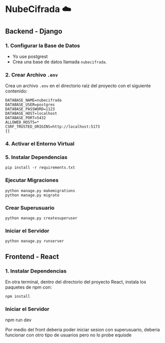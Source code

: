 # NubeCifrada ☁️

## Backend - Django

### 1. Configurar la Base de Datos
- Yo use postgrest
- Crea una base de datos llamada `nubecifrada`.

### 2. Crear Archivo `.env`
Crea un archivo `.env` en el directorio raíz del proyecto con el siguiente contenido:

```env
DATABASE_NAME=nubecifrada
DATABASE_USER=postgres
DATABASE_PASSWORD=1123
DATABASE_HOST=localhost
DATABASE_PORT=5432
ALLOWED_HOSTS=*
CSRF_TRUSTED_ORIGINS=http://localhost:5173
{{
```

### 4. Activar el Entorno Virtual

### 5.  Instalar Dependencias

```
pip install -r requirements.txt
```

### Ejecutar Migraciones

```
python manage.py makemigrations
python manage.py migrate
```

### Crear Superusuario

```
python manage.py createsuperuser
```

###  Iniciar el Servidor

```
python manage.py runserver
```

## Frontend - React

### 1. Instalar Dependencias
En otra terminal, dentro del directorio del proyecto React, instala los paquetes de npm con:
```
npm install
```


###  Iniciar el Servidor

npm run dev


Por medio del front deberia poder iniciar sesion con superusuario, deberia funcionar con otro tipo de usuarios pero no lo probe equisde
